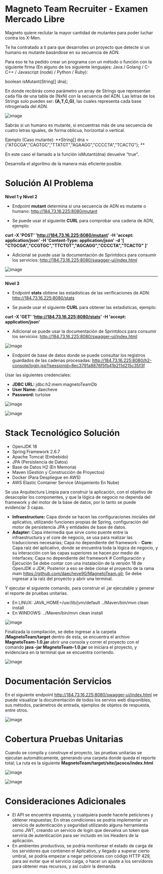 # Magneto Team Recruiter - Examen Mercado Libre

Magneto quiere reclutar la mayor cantidad de mutantes para poder luchar contra los X-Men.

Te ha contratado a ti para que desarrolles un proyecto que detecte si un humano es mutante basándose en su secuencia de ADN.

Para eso te ha pedido crear un programa con un método o función con la siguiente firma (En alguno de los siguiente lenguajes: Java / Golang / C-C++ / Javascript (node) / Python / Ruby):

boolean isMutant(String[] dna);

En donde recibirás como parámetro un array de Strings que representan cada fila de una tabla de (NxN) con la secuencia del ADN. Las letras de los Strings solo pueden ser: **(A,T,C,G)**, las cuales representa cada base nitrogenada del ADN.

![image](https://github.com/daecheve90/MagnetoTeam/blob/develop/Docs/dna.png)

Sabrás si un humano es mutante, si encuentras más de una secuencia de cuatro letras iguales, de forma oblicua, horizontal o vertical.

Ejemplo (Caso mutante): **String[] dna = {"ATGCGA","CAGTGC","TTATGT","AGAAGG","CCCCTA","TCACTG"}; **

En este caso el llamado a la función isMutant(dna) devuelve “true”.

Desarrolla el algoritmo de la manera más eficiente posible.

# Solución Al Problema

**Nivel 1 y Nivel 2**

- Endpoint **mutant** determina si una secuencia de ADN es mutante o humano: http://184.73.16.225:8080/mutant

- Se puede usar el siguiente **CURL** para comprobar una cadena de ADN, ejemplo: 

**curl -X 'POST' 'http://184.73.16.225:8080/mutant' -H 'accept: application/json' -H 'Content-Type: application/json' -d '[ "CTGCGA","CCGTGC","TTCTGT","AGCAGG","CCCCTA","TCACTG" ]'**

- Adicional se puede usar la documentación de Sprintdocs para consumir los servicios: http://184.73.16.225:8080/swagger-ui/index.html

![image](https://github.com/daecheve90/MagnetoTeam/blob/develop/Docs/mutant_swagger.png)

---

**Nivel 3**

- Endpoint **stats** obtiene las estadisticas de las verificaciones de ADN: http://184.73.16.225:8080/stats

- Se puede usar el siguiente **CURL** para obtener las estadisticas, ejemplo:

**curl -X 'GET' 'http://184.73.16.225:8080/stats' -H 'accept: application/json'**

- Adicional se puede usar la documentación de Sprintdocs para consumir los servicios: http://184.73.16.225:8080/swagger-ui/index.html

![image](https://github.com/daecheve90/MagnetoTeam/blob/develop/Docs/stats_swagger.png)

- Endpoint de base de datos donde se puede consultar los registros guardados de las cadenas procesadas: http://184.73.16.225:8080/h2-console/login.jsp?jsessionid=8ec3791a8876f5fb41b211d215c35f3f

Usar las siguientes credenciales:
- **JDBC URL:** jdbc:h2:mem:magnetoTeamDb
- **User Name:** daecheve
- **Password:** turtoise

![image](https://github.com/daecheve90/MagnetoTeam/blob/develop/Docs/h2_login.png)

![image](https://github.com/daecheve90/MagnetoTeam/blob/develop/Docs/h2.png)

# Stack Tecnológico Solución
- OpenJDK 18
- Spring Framework 2.6.7
- Apache Tomcat (Embebido)
- JPA (Persistencia de Datos)
- Base de Datos H2 (En Memoria)
- Maven (Gestión y Construcción de Proyectos)
- Docker (Para Despliegue en AWS)
- AWS Elastic Container Service (Alojamiento En Nube)

Se usa Arquitectura Limpia para construir la aplicación, con el objetivo de desacoplar los componentes, y que la lógica de negocio no dependa del framework y del motor de la base de datos, por lo tanto se puede evidenciar 3 capas.

- **Infraestructure:** Capa donde se hacen las configuraciones iniciales del aplicativo, utilizando funciones propias de Spring, configuración del motor de persistencia JPA y entidades de base de datos.
- **Adapter:** Capa intermedia que sirve como puente entre la infraestructura y el core de negocio, se usa para realizar las traducciones necesarias; Capa no dependiente del framework - **Core:** Capa raíz del aplicativo, donde se encuentra toda la lógica de negocio, y su interacción con las capas superiores se hacen por medio de interfaces; Capa no dependiente del framework  # Configuración y Ejecución Se debe contar con una instalación de la versión 18 de OpenJDK o JDK; Posterior a eso se debe clonar el proyecto de la rama main https://github.com/daecheve90/MagnetoTeam.git; Se debe ingresar a la raíz del proyecto y abrir una terminal.

Y ejecutar el siguiente comando, para construir el .jar ejecutable y generar el reporte de pruebas unitarias.
- En LINUX: JAVA_HOME=/usr/lib/jvm/default ../Maven/bin/mvn clean install
- En WINDOWS: ../Maven/bin/mvn clean install

![image](https://github.com/daecheve90/MagnetoTeam/blob/develop/Docs/compilation_root.png)

Finalizada la compilación, se debe ingresar a la carpeta **/MagnetoTeam/target** dentro de esta, se encuentra el archivo **MagnetoTeam-1.0.jar** abrir una consola y correr el proyecto con el comando **java -jar MagnetoTeam-1.0.jar** se iniciara el proyecto, y evidenciara en la terminal que se encuentra corriendo.

![image](https://github.com/daecheve90/MagnetoTeam/blob/develop/Docs/spring_run.png)

# Documentación Servicios
En el siguiente endpoint http://184.73.16.225:8080/swagger-ui/index.html se puede visualizar la documentación de todos los servios web disponibles, sus métodos, parámetros de entrada, ejemplos de objetos de respuesta, entre otros.

![image](https://github.com/daecheve90/MagnetoTeam/blob/develop/Docs/swagger.png)

# Cobertura Pruebas Unitarias
Cuando se compila y construye el proyecto, las pruebas unitarias se ejecutan automáticamente, generando una carpeta donde queda el reporte total; La ruta es la siguiente **MagnetoTeam/target/site/jacoco/index.html**

![image](https://github.com/daecheve90/MagnetoTeam/blob/develop/Docs/jacoco.png)

![image](https://github.com/daecheve90/MagnetoTeam/blob/develop/Docs/jacoco_report.png)

# Consideraciones Adicionales
- El API se encuentra expuesta, y cualquiera puede hacerle peticiones y obtener respuestas; En otras condiciones se podría implementar un servicio de autenticación y seguridad utilizando alguna herramienta como JWT, creando un servicio de login que devuelva un token que serviría de autenticación para ser incluido en los Headers de la aplicación.
- En ambientes productivos, se podría monitorear el estado de carga de los servidores que contienen el Aplicativo, y llegado a superar cierto umbral, se podría empezar a negar peticiones con código HTTP 429, para así evitar que el servicio caiga, o hacer un ajuste a los servidores para obtener mas recursos, y así cubrir la demanda.
